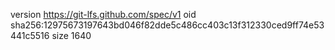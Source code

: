 version https://git-lfs.github.com/spec/v1
oid sha256:12975673197643bd046f82dde5c486cc403c13f312330ced9ff74e53441c5516
size 1640
